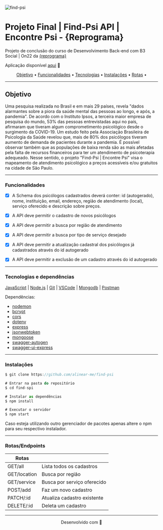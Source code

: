 ![find-psi](https://as1.ftcdn.net/v2/jpg/04/22/79/26/1000_F_422792693_9Y0ItAA1HJPS4WBW9oExd1g6bsFKDGhC.jpg "imagem disponível em freepik")

# Projeto Final | Find-Psi API | Encontre Psi - {Reprograma}  
Projeto de conclusão do curso de Desenvolvimento Back-end com B3 Social | On22 da [{reprograma}](https://reprograma.com.br/)

Aplicação disponível [aqui](https://find-psi.onrender.com/find-psi-documentacao/) 💜

 <p align="center">
 <a href="#objetivo">Objetivo</a> •
 <a href="#funcionalidades">Funcionalidades</a> • 
 <a href="#tecnologias">Tecnologias</a> • 
 <a href="#instalacoes">Instalações</a> • 
 <a href="#routes">Rotas</a> •
</p>

---

## Objetivo

Uma pesquisa realizada no Brasil e em mais 29 países, revela "dados alarmantes sobre a piora da saúde mental das pessoas ao longo, e após, a pandemia". De acordo com o Instituto Ipsos, a terceira maior empresa de pesquisa do mundo, 53% das pessoas entrevistadas aqui no país, afirmaram que tiveram algum comprometimento psicológico desde o surgimento da COVID-19. Um estudo feito pela Associação Brasileira de Psicologia da Saúde revelou que, mais de 80% dos psicólogos tiveram aumento de demanda de pacientes durante a pandemia. É possível observar também que as populações de baixa renda são as mais afetadas pela falta de recursos financeiros para ter um atendimento de psicoterapia adequeado.
Nesse sentido, o projeto "Find-Psi | Encontre Psi" visa o mapeamento de atendimento psicológico a preços acessíveis e/ou gratuitos na cidade de São Paulo.

---

### Funcionalidades


- [x] A Schema dos psicólogos cadastrados deverá conter: id (autogerado), nome, instituição, email, endereço, região de atendimento (local), serviço oferecido e descrição sobre preços. 
- [x] A API deve permitir o cadastro de novos psicólogos
- [x] A API deve permitir a busca por região de atendimento
- [x] A API deve permitir a busca por tipo de serviço desejado
- [x] A API deve permitir a atualização cadastral dos psicólogos já cadastrados através do id autogerado
- [x] A API deve permitir a exclusão de um cadastro através do id autogerado


---

### Tecnologias e dependências

[JavaScript](https://www.javascript.com/) |
[Node.js](https://nodejs.org/en) |
[Git](https://git-scm.com/) |
[VSCode](https://code.visualstudio.com/) |
[Mongodb](https://www.mongodb.com/pt-br) |
[Postman](https://documenter.getpostman.com/view/16821311/UVRAHSEo)


Dependências:
+ [nodemon](https://www.npmjs.com/package/nodemon) 
+ [bcrypt](https://www.npmjs.com/package/bcrypt) 
+ [cors](https://www.npmjs.com/package/cors) 
+ [dotenv](https://www.npmjs.com/package/dotenv) 
+ [express](https://www.npmjs.com/package/express) 
+ [jsonwebtoken](https://www.npmjs.com/package/jsonwebtoken) 
+ [mongoose](https://www.npmjs.com/package/mongoose) 
+ [swagger-autogen](https://www.npmjs.com/package/swagger-autogen) 
+ [swagger-ui-express](https://www.npmjs.com/package/swagger-ui-express) 

--- 

### Instalações

```javascript
$ git clone https://github.com/alinear-me/find-psi

# Entrar na pasta do repositório
$ cd find-spi

# Instalar as dependências
$ npm install

# Executar o servidor
$ npm start
```
Caso esteja utilizando outro gerenciador de pacotes apenas altere o npm para seu respectivo instalador.

---

### Rotas/Endpoints

| Rotas        |                             |
| ---------    | ------                      |  
| GET/all      | Lista todos os cadastros    |
| GET/location | Busca por região            |
| GET/service  | Busca por serviço oferecido |
| POST/add     | Faz um novo cadastro        |
| PATCH/:id    | Atualiza cadastro existente |
| DELETE/:id   | Deleta um cadastro          |

---

<p align="center">
  Desenvolvido com 💜
</p>
